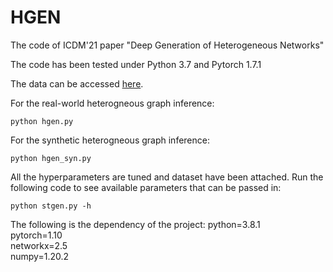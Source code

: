 # HGEN
The code of ICDM'21 paper "Deep Generation of Heterogeneous Networks"

The code has been tested under Python 3.7 and Pytorch 1.7.1

The data can be accessed [here](https://www.dropbox.com/sh/lmryy7r4la3owgj/AAB2eKhCp3UUEP5Nb8foJxUla?dl=0).  

For the real-world heterogneous graph inference:
```
python hgen.py
```

For the synthetic heterogneous graph inference:
```
python hgen_syn.py
```

All the hyperparameters are tuned and dataset have been attached. 
Run the following code to see available parameters that can be passed in:

```
python stgen.py -h
```

The following is the dependency of the project:
python=3.8.1  
pytorch=1.10  
networkx=2.5  
numpy=1.20.2  
